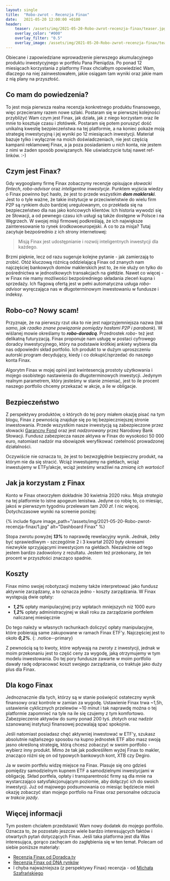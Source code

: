 ```yaml
---
layout: single
title:  "Robo-zwrot - Recenzja Finax"
date:   2021-05-20 12:00:00 +0100
header:
    teaser: /assets/img/2021-05-20-Robo-zwrot-recenzja-finax/teaser.jpg
    overlay_color: "#000"
    overlay_filter: "0.5"
    overlay_image: /assets/img/2021-05-20-Robo-zwrot-recenzja-finax/teaser.jpg
---
```


Obiecane i zapowiedziane wprowadzenie pierwszego akumulacyjnego produktu inwestycyjnego w portfelu Pana Pieniądza. Po ponad 12 miesiącach korzystania z platformy Finax chciałbym opowiedzieć Wam, dlaczego na niej zainwestowałem, jakie osiągam tam wyniki oraz jakie mam z nią plany na przyszłość.

## Co mam do powiedzenia?

To jest moja pierwsza realna recenzja konkretnego produktu finansowego, więc przecieramy razem nowe szlaki. Postaram się w pierwszej kolejności przybliżyć Wam czym jest Finax, jak działa, jak z niego korzystam oraz ile mnie to kosztuje czasu i złotówek. Postaram się potem poruszyć dość unikalną kwestię bezpieczeństwa na tej platformie, a na koniec pokaże moją strategię inwestycyjną i jej wyniki po 12 miesiącach inwestycji. Materiał bazuje tylko i wyłącznie na moich doświadczeniach, nie jest częścią kampanii reklamowej Finax, a ja poza posiadaniem u nich konta, nie jestem z nimi w żaden sposób powiązanych. Nie uświadczycie tutaj nawet ref-linków. :-) 

## Czym jest Finax?

Gdy wygooglamy firmę Finax zobaczymy recenzje opisujące *słowacki fintech*, *robo-advisor* oraz *inteligentne inwestycje*. Punktem wyjścia wiedzy o Finax powinno być hasło, że jest to przede wszystkim ***dom maklerski***. Jest to o tyle ważne, że takie instytucje w przeciwieństwie do wielu firm P2P są rynkiem dużo bardziej uregulowanym, co przekłada się na bezpieczeństwo dla nas jako końcowych klientów. Ich historia wywodzi się ze Słowacji, a od pewnego czasu ich usługi są także dostępne w Polsce i na Węgrzech. W swojej misji firmowej podkreślają, że ich największe zainteresowanie to rynek środkowoeuropejski. A co to za misja? Tutaj zacytuje bezpośrednio z ich strony internetowej:

> Misją Finax jest udostępnianie i rozwój inteligentnych inwestycji dla każdego.

Brzmi pięknie, lecz od razu sugeruje kolejne pytanie - jak zamierzają to zrobić. Otóż kluczową różnicą oddzielającą Finax od znanych nam najczęściej bankowych domów maklerskich jest to, że nie służy on tylko do pośrednictwa w jednostkowych transakcjach na giełdzie. Nawet co więcej - w Finax nie mamy możliwości bezpośredniego składania zleceń kupna i sprzedaży. Ich flagową ofertą jest w pełni automatyczna usługa *robo-advisor* wyręczająca nas w długoterminowym inwestowaniu w fundusze i indeksy.

## Robo-co? Nowy scam!

Przyznaje, że na pierwszy rzut oka to nie jest najprzyjemniejsza nazwa (*tak samo, jak rzadko znane powiązanie pomiędzy hasłami P2P i parabank*). W wiślanej mowie określamy to ***robo-doradcą***. Przedrostek *robo-* też jest delikatną futuryzacją. Finax proponuje nam usługę w postaci cyfrowego doradcy inwestycyjnego, który na podstawie krótkiej ankiety wybiera dla nas odpowiedni skład portfolio. Ich produkt to w dużym uproszczeniu autorski program decydujący, kiedy i co dokupić/sprzedać do naszego konta Finax.

Algorytm Finax w mojej opinii jest kwintesencją prostoty użytkowania i mojego osobistego nastawienia do długoterminowych inwestycji. Jedynym realnym parametrem, który jesteśmy w stanie zmieniać, jest to ile procent naszego portfolio chcemy przekazać w akcje, a ile w obligacje.

## Bezpieczeństwo

Z perspektywy produktów, o których do tej pory miałem okazję pisać na tym blogu, Finax z pewnością znajduje się po tej bezpieczniejszej stronie inwestowania. Przede wszystkim nasze inwestycją są zabezpieczone przez słowacki [Garancny Fond](https://www.garancnyfond.sk/) oraz jest *nadzorowany* przez Narodowy Bank Słowacji. Fundusz zabezpiecza nasze aktywa w Finax do wysokości 50 000 euro, natomiast nadzór ma obowiązek weryfikować rzetelność prowadzonej działalności.

Oczywiście nie oznacza to, że jest to bezwzględnie bezpieczny produkt, na którym nie da się stracić. Wciąż inwestujemy na giełdach, wciąż inwestujemy w ETFy/akcje, wciąż jesteśmy wrażliwi na *zmianę ich wartości*!

## Jak ja korzystam z Finax

Konto w Finax otworzyłem dokładnie 30 kwietnia 2020 roku. Moja *strategia* na tej platformie to istne apogeum lenistwa. Jedyne co robię to, co miesiąc, jakoś w pierwszym tygodniu przelewam tam *200 zł*. I nic więcej. Dotychczasowe wyniki na screenie poniżej:

{% include figure image_path="/assets/img/2021-05-20-Robo-zwrot-recenzja-finax/1.jpg" alt="Dashboard Finax" %}

Stopa zwrotu powyżej ***13%*** to naprawdę rewelacyjny wynik. Jednak, żeby być sprawiedliwym - szczególnie 2 i 3 kwartał 2020 były okresami niezwykle sprzyjającymi inwestycjom na giełdach. Niezależnie od tego jestem bardzo zadowolony z rezultatu. Jestem też przekonany, że ten procent w przyszłości znacząco spadnie.

## Koszty

Finax mimo swojej robotyzacji możemy także interpretować jako fundusz aktywnie zarządzany, a to oznacza jedno - koszty zarządzania. W Finax występują dwie opłaty:
* ***1,2%*** opłaty manipulacyjnej przy wpłatach mniejszych niż 1000 euro
* ***1,2%*** opłaty administracyjnej w skali roku za zarządzanie portfelem naliczanej miesięcznie 

Do tego należy w własnych rachunkach doliczyć opłaty manipulacyjne, które pobierają same zakupowane w ramach Finax ETF'y. Najczęściej jest to około  ***0,2%***.
{: .notice--primary}

Z pewnością są to kwoty, które wpływają na zwroty z inwestycji, jednak w moim przekonaniu jest to część ceny za wygodę, jaką otrzymujemy w tym modelu inwestowania. Do tej pory fundusze zawarte w moim portfolio dawały radę odpracować koszt swojego zarządzania, co traktuje jako duży plus dla Finax.

## Dla kogo Finax

Jednoznacznie dla tych, którzy są w stanie poświęcić ostateczny wynik finansowy oraz kontrole w zamian za wygodę. Ustawienie Finax trwa ~1,5h, ustawienie cyklicznych przelewów ~10 minut i tak naprawdę można o tej platformie zapomnieć na tyle na ile się czujemy z tym komfortowo. Zabezpieczenie aktywów do sumy ponad 200 tyś. złotych oraz nadzór szanowanej instytucji finansowej pozwalają spać spokojnie. 

Jeśli natomiast posiadasz chęć aktywniej inwestować w ETF'y, szukasz absolutnie najtańszego sposobu na kupno jednostek ETF albo masz swoją jasno określoną strategię, którą chcesz zobaczyć w swoim portfolio - wybierz inny produkt. Mimo że tak jak podkreśliłem wyżej Finax to makler, znacząco różni się on od typowych bankowych kont, XTB czy Degiro.

Ja w swoim portfelu widzę miejsce na Finax. Plasuje się ono gdzieś pomiędzy samodzielnym kupnem ETF a samodzielnymi inwestycjami w obligację. Skład portfela, opłaty i transparentność firmy są dla mnie na wystarczająco satysfakcjonującym poziomie, aby dołączyć ich do swoich inwestycji. Już od majowego podsumowania co miesiąc będziecie mieli okazję zobaczyć stan mojego portfolio na Finax oraz personalne odczucia *w trakcie jazdy*.

## Więcej informacji

Tym postem chciałem przedstawić Wam nowy dodatek do mojego portfolio. Oznacza to, że pozostało jeszcze wiele bardzo interesujących faktów i otwartych pytań dotyczących Finax. Jeśli taka platforma jest dla Was interesująca, gorąco zachęcam do zagłębienia się w ten temat. Polecam od siebie poniższe materiały:
* [Recenzja Finax od Doradca.tv](https://www.doradca.tv/finax-robo-doradca-recenzja-opinie/)
* [Recenzja Finax od DNA rynków](https://dnarynkow.pl/test-robo-doradcy-finax-recenzja-opinie/)
* I chyba najważniejsza (z perspektywy Finax) recenzja - od [Michała Szafrańskiego](https://jakoszczedzacpieniadze.pl/moj-publiczny-portfel-w-finax-i-inne-urodzinowe-niespodzianki)
